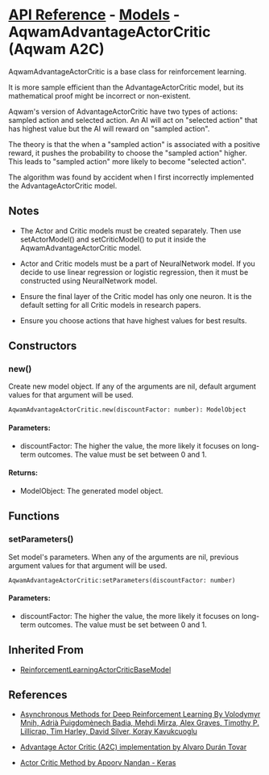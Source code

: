 # [API Reference](../../API.md) - [Models](../Models.md) - AqwamAdvantageActorCritic (Aqwam A2C)

AqwamAdvantageActorCritic is a base class for reinforcement learning. 

It is more sample efficient than the AdvantageActorCritic model, but its mathematical proof might be incorrect or non-existent. 

Aqwam's version of AdvantageActorCritic have two types of actions: sampled action and selected action. An AI will act on "selected action" that has highest value but the AI will reward on "sampled action". 

The theory is that the when a "sampled action" is associated with a positive reward, it pushes the probability to choose the "sampled action" higher. This leads to "sampled action" more likely to become "selected action".

The algorithm was found by accident when I first incorrectly implemented the AdvantageActorCritic model.

## Notes

* The Actor and Critic models must be created separately. Then use setActorModel() and setCriticModel() to put it inside the AqwamAdvantageActorCritic model.

* Actor and Critic models must be a part of NeuralNetwork model. If you decide to use linear regression or logistic regression, then it must be constructed using NeuralNetwork model. 

* Ensure the final layer of the Critic model has only one neuron. It is the default setting for all Critic models in research papers.

* Ensure you choose actions that have highest values for best results.

## Constructors

### new()

Create new model object. If any of the arguments are nil, default argument values for that argument will be used.

```
AqwamAdvantageActorCritic.new(discountFactor: number): ModelObject
```

#### Parameters:

* discountFactor: The higher the value, the more likely it focuses on long-term outcomes. The value must be set between 0 and 1.

#### Returns:

* ModelObject: The generated model object.

## Functions

### setParameters()

Set model's parameters. When any of the arguments are nil, previous argument values for that argument will be used.

```
AqwamAdvantageActorCritic:setParameters(discountFactor: number)
```

#### Parameters:

* discountFactor: The higher the value, the more likely it focuses on long-term outcomes. The value must be set between 0 and 1.

## Inherited From

* [ReinforcementLearningActorCriticBaseModel](ReinforcementLearningActorCriticBaseModel.md)

## References

* [Asynchronous Methods for Deep Reinforcement Learning By Volodymyr Mnih, Adrià Puigdomènech Badia, Mehdi Mirza, Alex Graves, Timothy P. Lillicrap, Tim Harley, David Silver, Koray Kavukcuoglu](https://arxiv.org/pdf/1602.01783v2.pdf)

* [Advantage Actor Critic (A2C) implementation by Alvaro Durán Tovar](https://medium.com/deeplearningmadeeasy/advantage-actor-critic-a2c-implementation-944e98616b)

* [Actor Critic Method by Apoorv Nandan - Keras](https://keras.io/examples/rl/actor_critic_cartpole/)
